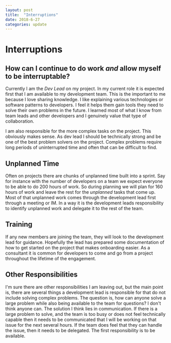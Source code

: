 ```yaml
---
layout: post
title:  "Interruptions"
date: 2018-6-27
categories: update
---
```


# Interruptions

## How can I continue to do work *and* allow myself to be interruptable?

Currently I am the *Dev Lead* on my project. In my current role it is expected first that I am available to my development team.
This is the important to me because I love sharing knowledge. I like explaining various technologies or software patterns
to developers. I feel it helps them gain tools they need to solve their own problems in the future. I learned most of what I know
from team leads and other developers and I genuinely value that type of collaboration.

I am also responsible for the more complex tasks on the project. This obviously makes sense. As dev lead I should be
technically strong and be one of the best problem solvers on the project. Complex problems require long periods of uninterrupted
time and often that can be difficult to find.

## Unplanned Time

Often on projects there are chunks of unplanned time built into a sprint. Say for instance with the number of developers
on a team we expect everyone to be able to do 200 hours of work. So during planning we will plan for 160 hours of work
and leave the rest for the *unplanned* tasks that come up. Most of that unplanned work comes through the development
lead first through a meeting or IM. In a way it is the development leads responsibility to identify unplanned work
and delegate it to the rest of the team.

## Training

If any new members are joining the team, they will look to the development lead for guidance. Hopefully the lead has prepared
some documentation of how to get started on the project that makes onboarding easier. As a consultant it is common for
developers to come and go from a project throughout the lifetime of the engagement.

## Other Responsibilities

I'm sure there are other responsibilities I am leaving out, but the main point is, there are several things
a development lead is responsible for that do not include solving complex problems. The question is, how can
anyone solve a large problem while also being available to the team for questions? I don't think anyone can.
The solution I think lies in communication. If there is a large problem to solve, and the team is too busy
or does not feel technically capable then it needs to be communicated that I will be working on that issue for
the next several hours. If the team does feel that they can handle the issue, then it needs to be delegated.
The first responsibility is to be available.
